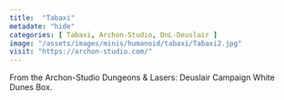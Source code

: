 ```yaml
---
title:  "Tabaxi"
metadate: "hide"
categories: [ Tabaxi, Archon-Studio, DnL-Deuslair ]
image: "/assets/images/minis/humanoid/tabaxi/Tabaxi2.jpg"
visit: "https://archon-studio.com/"
---
```

From the Archon-Studio Dungeons & Lasers: Deuslair Campaign White Dunes Box.